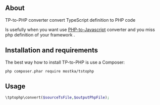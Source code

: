 About
-----
TP-to-PHP converter convert TypeScript definition to PHP code

Is usefully when you want use [PHP-to-Javascript](https://github.com/tito10047/PHP-to-Javascript) 
converter and you miss php definition of your framework .


Installation and requirements
-----------------------------

The best way how to install TP-to-PHP is use a Composer:

```
php composer.phar require mostka/tstophp
```

Usage
-----

```php
\tptophp\convert($sourceTsFile,$outputPhpFile);
```
